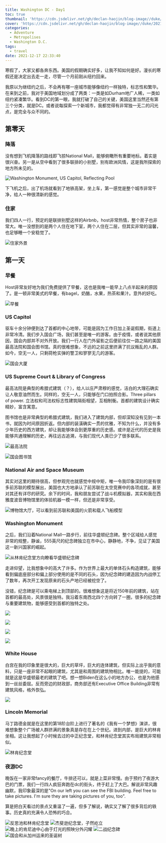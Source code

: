 ```yaml
---
title: Washington DC - Day1
toc: true
thumbnail: 'https://cdn.jsdelivr.net/gh/declan-haojin/blog-image//duke/20211217232501.png'
cover: 'https://cdn.jsdelivr.net/gh/declan-haojin/blog-image//duke/20211217232501.png'
categories:
  - Adventure
  - Metropolises
  - Washington D.C.
tags:
  - travel
date: 2021-12-17 22:33:40
---
```


寒假了，大家又都各奔东西。美国的假期确实好多，让我不知如何是好。漫长的寒假还是决定出去走一走，尽管一个月前刚从纽约回来。

<!--more-->

我原以为继纽约之后，不会再有哪一座城市能够像纽约一样独特，标志性和繁华。在来到之前，我对于美国地域划分成了两类：一类是如Durham地广人稀，一类如纽约紧凑繁华。看到DC的第一眼，我就打破了自己的关键，美国这里当然还有第三个分类，就是DC。或者说每探索一个新城市，我都觉得有非常独一无二的闪光点，是完全与众不同的。

## 第零天

### 降落

没有想到飞机降落的路线即飞掠National Mall，能够俯瞰所有重要地标。着实是很兴奋。另一是从空中看到了很多联排的小别墅，别有欧洲风情，这是我所探索的地方所未见的。

![Washington Monument, US Capitol, Reflecting Pool](https://cdn.jsdelivr.net/gh/declan-haojin/blog-image//duke/20211217224050.png)

下飞机之后，出了机场就看到了地铁高架，坐上车，第一感觉是整个城市非常干净，给人一种很清新的感觉。

### 住家

我们四人一行，预定的是联排别墅这样的Airbnb，host非常热情，整个房子也非常大。唯一没想到的是两个人住在地下室，两个人住在二层，但其实非常的温馨，也足够睡一个安稳觉了。

![住家外景](https://cdn.jsdelivr.net/gh/declan-haojin/blog-image//duke/20211217224941.png)

## 第一天

### 早餐

Host非常友好地为我们免费提供了早餐，这也是我唯一能早上八点半起来的原因了。是一顿非常美式的早餐，有bagel，奶酪，水果，热茶和果汁。意外的好吃。

![早餐](https://cdn.jsdelivr.net/gh/declan-haojin/blog-image//duke/20211217225134.png)

### US Capitol

驱车十余分钟便到达了首都的中心地带，可能是因为工作日加上圣诞假期，街道上非常冷清。我们步入国会广场，我们甚至是唯一的游客。由于疫情，或者说其他原因，国会内部并不对外开放。我们一行人在门外留影之后便前往仅一路之隔的美国最高法院和国会图书馆。真的很难想象，不远的之前这里挤满了抗议叛乱的人群。如今，空无一人，只剩荷枪实弹的警卫和寥寥无几的游客。

![国会大厦](https://cdn.jsdelivr.net/gh/declan-haojin/blog-image//duke/20211217225516.png)

### US Supreme Court & Library of Congress

最高法院是典型的希腊式建筑（？），给人以庄严肃穆的感觉，洁白的大理石确实让人敬意油然而生。同样的，空无一人，只能够在门口拍照合影。Three pillars of power. 立法权和司法权标志性建筑隔街相望，互相制衡。首都的建筑设计确实精妙，富含寓意。

图书馆也是非常典型的希腊式建筑，我们进入了建筑内部，但却深知没有见到一本书，就因为时间原因折返。但内部的装潢确实一贯的优雅，不知为什么，并没有多少年历史的西方建筑，却让我能够体会到更厚重的历史感。或许是近代的历史是我能够共通理解的历史，再往远古追溯，与我们现代人类已少了很多联系。

![最高法院](https://cdn.jsdelivr.net/gh/declan-haojin/blog-image//duke/20211217230159.png)

![国会图书馆](https://cdn.jsdelivr.net/gh/declan-haojin/blog-image//duke/20211217230220.png)

### National Air and Space Museum

其实对这里的期待很高，但参观完也就感觉中规中矩，唯一令我印象深刻的是有很多前苏联的模型展出，美国也大方地承认了前苏联在太空竞赛中的各项成就，甚至对其还有详尽的研究。余下的时间，我和朋友尝试了战斗机模拟器，其实和我在西雅度波音博物馆里的体验机器一模一样，但还是非常享受。

![博物馆大厅，可以看到前苏联和美国的火箭和载人飞船模型](https://cdn.jsdelivr.net/gh/declan-haojin/blog-image//duke/20211217230357.png)

### Washington Monument

之后，我们沿着National Mall一路步行，前往华盛顿纪念碑。整个区域给人感觉非常的规整，静谧，555英尺的纪念碑独立在市中心，静静地，不争，见证了美国这一新兴国家的崛起。

![从林肯纪念堂方向瞭看华盛顿纪念碑](https://cdn.jsdelivr.net/gh/declan-haojin/blog-image//duke/20211217230905.png)

走进仰望，比我想象中的高大了许多。作为世界上最大的单体石头构造建筑，能够看到偏底座部分和偏上部分使用的是不同的石头，因为纪念碑的建造因为内战停工了数年，再次开工发现原来的石头产地已经被挖空了。

没错，纪念碑是可以乘电梯上到顶部的。很难想象这是将近150年前的建筑，站在首都的最高处，风景很是独特。我沿着东南西北四个方向转了一圈，很多的纪念碑与重要建筑物，能够感受到首都的独特之处。

<div class="justified-gallery">

![](https://cdn.jsdelivr.net/gh/declan-haojin/blog-image//duke/20211217231222.png)

![](https://cdn.jsdelivr.net/gh/declan-haojin/blog-image//duke/20211217231238.png)

![](https://cdn.jsdelivr.net/gh/declan-haojin/blog-image//duke/20211217231255.png)

![](https://cdn.jsdelivr.net/gh/declan-haojin/blog-image//duke/20211217231312.png)
</div>

### White House

白宫在我的印象里是很大的，巨大的草坪，巨大的连体建筑，但实际上出乎我的意料，只是一座非常不起眼的建筑，尤其是和周围的建筑物相比。唯一能提的，可能就是这是华盛顿最老的建筑了吧。想一想Biden在这么小的地方办公，也是为他感到一丝丝委屈。反而旁边的财政部，商务部还有Executive Office Building非常有建筑风格，格外恢弘。

![](https://cdn.jsdelivr.net/gh/declan-haojin/blog-image//duke/20211217231637.png)

### Lincoln Memorial

马丁路德金就是在这里的第18阶台阶上进行了著名的《我有一个梦想》演讲，很难想象整个广场被人群挤满的景象真是存在在上个世纪。进到内部，是巨大的林肯坐相。这让我想起了小时候去过的中正纪念堂，和林肯纪念堂其实布局建筑非常相似。

![林肯纪念堂](https://cdn.jsdelivr.net/gh/declan-haojin/blog-image//duke/20211217231953.png)

### 夜游DC

晚饭在一家非常fancy的餐厅，牛排还可以，就是上菜非常慢。由于预约了夜游大巴的门票，我们一行四人疯狂奔跑在dc的街头，终于赶上了大巴。解说非常风趣幽默，我印象最深的是"On our left you can see the FBI building. Feel free to take pictures. I'm sure they are taking pictures of you, too". 

算是把白天看过的景点又重温了一遍，但多了解说，确实又了解了很多背后的轶事。历史真的充满令人恐怖的巧合。

![反思池和林肯纪念堂](https://cdn.jsdelivr.net/gh/declan-haojin/blog-image//duke/20211217232501.png)
![杰斐逊纪念堂，孑然屹立](https://cdn.jsdelivr.net/gh/declan-haojin/blog-image//duke/20211217232602.png)
![晚上的肯尼迪中心由于灯光的照映分外闪耀](https://cdn.jsdelivr.net/gh/declan-haojin/blog-image//duke/20211217232649.png)
![二战纪念碑](https://cdn.jsdelivr.net/gh/declan-haojin/blog-image//duke/20211217232747.png)
![国会和从加州运来的圣诞树](https://cdn.jsdelivr.net/gh/declan-haojin/blog-image//duke/20211217232807.png)